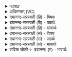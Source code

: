 <details><summary>पदपाठः</summary>

स॒हस्र॑स्य। प्र॒मेति॑ प्र॒ऽमा। अ॒सि॒। स॒हस्र॑स्य। प्र॒ति॒मेति॑ प्रति॒ऽमा। अ॒सि॒। स॒हस्र॑स्य। उ॒न्मेत्यु॒त्ऽमा। अ॒सि॒। सा॒ह॒स्रः। अ॒सि॒। स॒हस्रा॑य। त्वा॒। ६५।
</details>

<details><summary>अधिमन्त्रम् (VC)</summary>

- विद्वान् देवता
- मधुच्छन्दा ऋषिः
- विराडनुष्टुप्
- गान्धारः
</details>

<details><summary>दयानन्द-सरस्वती (हि) - विषयः</summary>

फिर मनुष्यों को क्या करना चाहिये यह विषय अगले मन्त्र में कहा है ॥
</details>

<details><summary>दयानन्द-सरस्वती (हि) - पदार्थः</summary>

पदार्थान्वयभाषाः -  हे विद्वन् पुरुष वा विदुषी स्त्रि ! जिस कारण तू (सहस्रस्य) असंख्यात पदार्थों से युक्त जगत् के (प्रमा) प्रमाण यथार्थ ज्ञान के तुल्य (असि) है, (सहस्रस्य) असंख्य विशेष पदार्थों के (प्रतिमा) तोलनसाधन के तुल्य (असि) है, (सहस्रस्य) असंख्य स्थूल वस्तुओं के (उन्मा) तोलने की तुला के समान (असि) है, (साहस्रः) असंख्य पदार्थ और विद्याओं से युक्त (असि) है, इस कारण (सहस्राय) असंख्यात प्रयोजनों के लिये (त्वा) तुझ को परमात्मा व्यवहार में स्थित करे ॥६५ ॥
</details>

<details><summary>दयानन्द-सरस्वती (हि) - भावार्थः</summary>

भावार्थभाषाः -  इस मन्त्र में वाचकलुप्तोपमालङ्कार है। यहाँ पूर्वमन्त्र से परमेष्ठी, सादयतु इन दो पदों की अनुवृत्ति आती है। तीन साधनों से मनुष्यों के व्यवहार सिद्ध होते हैं। एक तो यथार्थविज्ञान, दूसरा पदार्थ तोलने के लिये तोल के साधन बाट और तीसरा तराजू आदि। यह शिशिर ऋतु का वर्णन पूरा हुआ ॥६५ ॥ इस अध्याय में ऋतुविद्या का प्रतिपादन होने से इस अध्याय के अर्थ की पूर्व अध्याय के अर्थ के साथ सङ्गति जाननी चाहिये ॥ इति श्रीमत्परमहंसपरिव्राजकाचार्याणां श्रीमत्परमविदुषां विरजानन्दसरस्वतीस्वामिनां शिष्येण दयानदसरस्वतीस्वामिना निर्मिते संस्कृतार्य्यभाषाभ्यां विभूषिते सुप्रमाणयुक्ते यजुर्वेदभाष्ये पञ्चदशोऽध्यायः सम्पूर्णः ॥१५॥
</details>

<details><summary>दयानन्द-सरस्वती (सं) - विषयः</summary>

पुनर्मनुष्यैः किं कर्त्तव्यमित्याह ॥
</details>

<details><summary>दयानन्द-सरस्वती (सं) - पदार्थः</summary>

पदार्थान्वयभाषाः -  हे विद्वन् विदुषि वा यतस्त्वं सहस्रस्य प्रमेवासि सहस्रस्य प्रतिमेवासि सहस्रस्योन्मेवासि साहस्रोऽसि तस्मात् सहस्राय त्वा त्वां परमेष्ठी सत्ये व्यवहारे सादयतु ॥६५ ॥
</details>

<details><summary>दयानन्द-सरस्वती (सं) - भावार्थः</summary>

भावार्थभाषाः -  अत्र वाचकलुप्तोपमालङ्कारः। पूर्वमन्त्रात् परमेष्ठी सादयत्विति पदद्वयमनुवर्त्तते। मनुष्याणां त्रिभिः साधनैर्व्यवहाराः सिध्यन्ति। एकं प्रमा यद्यथार्थविज्ञानम्, द्वितीया प्रतिमा यानि परिमाणसाधनानि पदार्थतोलनार्थानि, तृतीयमुन्मा तुलादिकं चेति ॥६५ ॥ इति शिशिरर्तोर्वर्णनम्। अत्रर्त्तुविद्याप्रतिपादनादेतदर्थस्य पूर्वाध्यायार्थेन सह सङ्गतिरस्तीति वेद्यम् ॥
</details>

<details><summary>सविता जोशी ← दयानन्दः (म) - भावार्थः</summary>

भावार्थभाषाः -  या मंत्रात वाचकलुप्तोपमालंकार आहे. पूर्वीच्या मंत्रातील ‘परमेष्ठी’, ‘सादयतु’ या दोन पदांची अनुवृत्ती झालेली आहे. तीन साधनांनी मानवी व्यवहार सिद्ध होतात-एक यथार्थ विज्ञान, दुसरे पदार्थांचे वजन करण्याचे माप व तिसरा तराजू. येथे शिशिर ऋतूचे वर्णन पूर्ण होते.
</details>